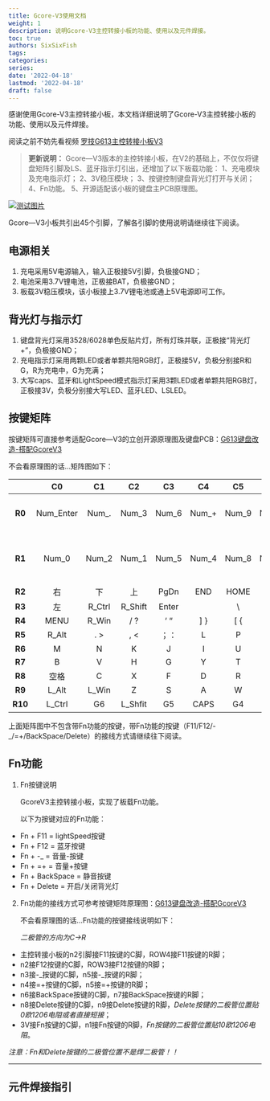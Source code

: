 ```yaml
---
title: Gcore-V3使用文档
weight: 1
description: 说明Gcore-V3主控转接小板的功能、使用以及元件焊接。
toc: true
authors: SixSixFish
tags:
categories:
series:
date: '2022-04-18'
lastmod: '2022-04-18'
draft: false
---
```


感谢使用Gcore-V3主控转接小板，本文档详细说明了Gcore-V3主控转接小板的功能、使用以及元件焊接。

阅读之前不妨先看视频 [罗技G613主控转接小板V3](https://gohugo.io/getting-started/installing/) 


>  **更新说明：**
	Gcore—V3版本的主控转接小板，在V2的基础上，不仅仅将键盘矩阵引脚及LS、蓝牙指示灯引出，还增加了以下板载功能：
	1、充电模块及充电指示灯；
	2、3V稳压模块；
	3、按键控制键盘背光灯打开与关闭；
	4、Fn功能。
	5、开源适配该小板的键盘主PCB原理图。

[![测试图片](https://s6.jpg.cm/2022/04/18/L9T0lr.png)](https://imagelol.com/image/L9T0lr)

Gcore—V3小板共引出45个引脚，了解各引脚的使用说明请继续往下阅读。

## 电源相关
1. 充电采用5V电源输入，输入正极接5V引脚，负极接GND；
2. 电池采用3.7V锂电池，正极接BAT，负极接GND；
3. 板载3V稳压模块，该小板接上3.7V锂电池或通上5V电源即可工作。

## 背光灯与指示灯
1. 键盘背光灯采用3528/6028单色反贴片灯，所有灯珠并联，正极接“背光灯+”，负极接GND；
2. 充电指示灯采用两颗LED或者单颗共阳RGB灯，正极接5V，负极分别接R和G，R为充电中，G为充满；
3. 大写caps、蓝牙和LightSpeed模式指示灯采用3颗LED或者单颗共阳RGB灯，正极接3V，负极分别接大写LED、蓝牙LED、LSLED。

## 按键矩阵
按键矩阵可直接参考适配Gcore—V3的立创开源原理图及键盘PCB：[G613键盘改造-搭配GcoreV3](https://gohugo.io/getting-started/installing/) 

不会看原理图的话...矩阵图如下：

|  | C0        | C1     | C2      | C3    | C4       | C5    | C6             | C7        | C8       | C9         | C10  | C11 |
|:-------:|:---------:|:------:|:-------:|:-----:|:--------:|:-----:|:--------------:|:---------:|:--------:|:----------:|:----:|:---:|
| **R0**  | Num_Enter | Num_.  | Num_3   | Num_6 | Num_+    | Num_9 | Num_-          | Num_*     | 上一曲      | 下一曲        | 音量+  | 音量- |
| **R1**  | Num_0     | Num_2  | Num_1   | Num_5 | Num_4    | Num_8 | Num_7          | Num_/     | NumLock  | 停止播放       | 暂停播放 | 静音  |
| **R2**  | 右         | 下      | 上       | PgDn  | END      | HOME  | INS            | PgUp      | PB       | SL         | PS   |
| **R3**      | 左         | R_Ctrl | R_Shift | Enter | | \ |   |  |   |        |
| **R4**      | MENU      | R_Win  | / ?     | ‘ “   | ] }      | [ {   |     |  |  | |
| **R5**      | R_Alt     | . >    | , <     | ；：    | L        | P     | O              | 0)        | 9(       | F10        | F9   |
| **R6**      | M         | N      | K       | J     | I        | U     | 8 | 7 | F8       | F7         |
| **R7**      | B         | V      | H       | G     | Y        | T     | 6 | 5 | F6       | F5         |
| **R8**      | 空格        | C      | X       | F     | D        | R     | E              | 4 | 3 | F4         | F3   |
| **R9**      | L_Alt     | L_Win  | Z       | S     | A        | W     | Q              | 2 | 1 | F2         | F1   |
| **R10**     | L_Ctrl    | G6     | L_Shfit | G5    | CAPS     | G4    | Tab            | G3        | ` ～      | G2         | ESC  | G1  |

上面矩阵图中不包含带Fn功能的按键，带Fn功能的按键（F11/F12/-_/=+/BackSpace/Delete）的接线方式请继续往下阅读。

## Fn功能
1. Fn按键说明
    
    GcoreV3主控转接小板，实现了板载Fn功能。
    
    以下为按键对应的Fn功能：
- Fn + F11 = lightSpeed按键
- Fn + F12 = 蓝牙按键
- Fn + -_  = 音量-按键
- Fn + =+  = 音量+按键
- Fn + BackSpace = 静音按键
- Fn + Delete = 开启/关闭背光灯

2. Fn功能的接线方式可参考按键矩阵原理图：[G613键盘改造-搭配GcoreV3](https://gohugo.io/getting-started/installing/) 

    不会看原理图的话...Fn功能的按键接线说明如下：

    _二极管的方向为C→R_

- 主控转接小板的n2引脚接F11按键的C脚，ROW4接F11按键的R脚；
- n2接F12按键的C脚，ROW3接F12按键的R脚；
- n3接-_按键的C脚，n5接-\_按键的R脚；
- n4接=+按键的C脚，n5接=+按键的R脚；
- n6接BackSpace按键的C脚，n7接BackSpace按键的R脚；
- n8接Delete按键的C脚，n9接Delete按键的R脚，_Delete按键的二极管位置贴0欧1206电阻或者直接短接_；
- 3V接Fn按键的C脚，n1接Fn按键的R脚，_Fn按键的二极管位置贴10欧1206电阻_。

_注意：Fn和Delete按键的二极管位置不是焊二极管！！_

***
	
## 元件焊接指引
